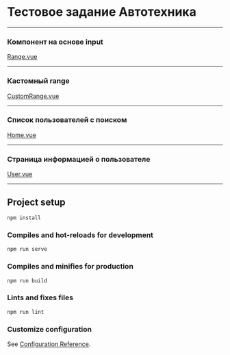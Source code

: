 # Тестовое задание Автотехника
____
### Компонент на основе input
[Range.vue](./src/components/Range.vue)
____
### Кастомный range
[CustomRange.vue](./src/components/CustomRange.vue)
____
### Список пользователей с поиском
[Home.vue](./src/views/Home.vue)
____
### Страница информацией о пользователе
[User.vue](./src/views/User.vue)
____

## Project setup
```
npm install
```

### Compiles and hot-reloads for development
```
npm run serve
```

### Compiles and minifies for production
```
npm run build
```

### Lints and fixes files
```
npm run lint
```

### Customize configuration
See [Configuration Reference](https://cli.vuejs.org/config/).
